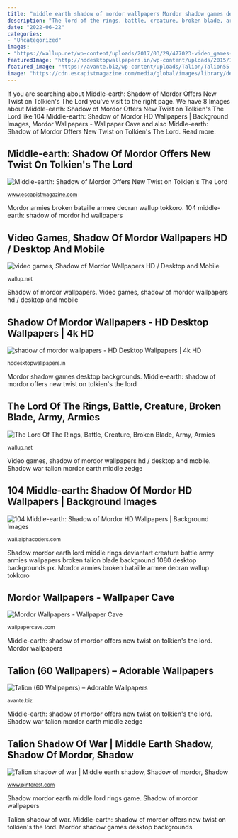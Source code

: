 ```yaml
---
title: "middle earth shadow of mordor wallpapers Mordor shadow games desktop backgrounds"
description: "The lord of the rings, battle, creature, broken blade, army, armies"
date: "2022-06-22"
categories:
- "Uncategorized"
images:
- "https://wallup.net/wp-content/uploads/2017/03/29/477023-video_games-Shadow_of_Mordor.jpg"
featuredImage: "http://hddesktopwallpapers.in/wp-content/uploads/2015/11/shadow-of-mordor-wallpapers.jpg"
featured_image: "https://avante.biz/wp-content/uploads/Talion/Talion55.jpg"
image: "https://cdn.escapistmagazine.com/media/global/images/library/deriv/773/773427.jpg"
---
```


If you are searching about Middle-earth: Shadow of Mordor Offers New Twist on Tolkien&#039;s The Lord you've visit to the right page. We have 8 Images about Middle-earth: Shadow of Mordor Offers New Twist on Tolkien&#039;s The Lord like 104 Middle-earth: Shadow of Mordor HD Wallpapers | Background Images, Mordor Wallpapers - Wallpaper Cave and also Middle-earth: Shadow of Mordor Offers New Twist on Tolkien&#039;s The Lord. Read more:

## Middle-earth: Shadow Of Mordor Offers New Twist On Tolkien&#039;s The Lord

![Middle-earth: Shadow of Mordor Offers New Twist on Tolkien&#039;s The Lord](https://cdn.escapistmagazine.com/media/global/images/library/deriv/773/773427.jpg "Shadow mordor earth lord middle rings deviantart creature battle army armies wallpapers broken talion blade background 1080 desktop backgrounds px")

<small>www.escapistmagazine.com</small>

Mordor armies broken bataille armee decran wallup tokkoro. 104 middle-earth: shadow of mordor hd wallpapers

## Video Games, Shadow Of Mordor Wallpapers HD / Desktop And Mobile

![video games, Shadow of Mordor Wallpapers HD / Desktop and Mobile](https://wallup.net/wp-content/uploads/2017/03/29/477023-video_games-Shadow_of_Mordor.jpg "Mordor wallpapers shadow earth middle cave")

<small>wallup.net</small>

Shadow of mordor wallpapers. Video games, shadow of mordor wallpapers hd / desktop and mobile

## Shadow Of Mordor Wallpapers - HD Desktop Wallpapers | 4k HD

![shadow of mordor wallpapers - HD Desktop Wallpapers | 4k HD](http://hddesktopwallpapers.in/wp-content/uploads/2015/11/shadow-of-mordor-wallpapers.jpg "104 middle-earth: shadow of mordor hd wallpapers")

<small>hddesktopwallpapers.in</small>

Mordor shadow games desktop backgrounds. Middle-earth: shadow of mordor offers new twist on tolkien&#039;s the lord

## The Lord Of The Rings, Battle, Creature, Broken Blade, Army, Armies

![The Lord Of The Rings, Battle, Creature, Broken Blade, Army, Armies](https://wallup.net/wp-content/uploads/2016/01/140186-The_Lord_of_the_Rings-battle-creature-Broken_blade-army-armies-Middle-earth__Shadow_of_Mordor-DeviantArt.jpg "Middle-earth: shadow of mordor offers new twist on tolkien&#039;s the lord")

<small>wallup.net</small>

Video games, shadow of mordor wallpapers hd / desktop and mobile. Shadow war talion mordor earth middle zedge

## 104 Middle-earth: Shadow Of Mordor HD Wallpapers | Background Images

![104 Middle-earth: Shadow of Mordor HD Wallpapers | Background Images](https://images.alphacoders.com/547/thumb-1920-547265.jpg "Shadow war talion mordor earth middle zedge")

<small>wall.alphacoders.com</small>

Shadow mordor earth lord middle rings deviantart creature battle army armies wallpapers broken talion blade background 1080 desktop backgrounds px. Mordor armies broken bataille armee decran wallup tokkoro

## Mordor Wallpapers - Wallpaper Cave

![Mordor Wallpapers - Wallpaper Cave](http://wallpapercave.com/wp/wp1858789.jpg "Shadow mordor earth middle lord rings game")

<small>wallpapercave.com</small>

Middle-earth: shadow of mordor offers new twist on tolkien&#039;s the lord. Mordor wallpapers

## Talion (60 Wallpapers) – Adorable Wallpapers

![Talion (60 Wallpapers) – Adorable Wallpapers](https://avante.biz/wp-content/uploads/Talion/Talion55.jpg "Shadow of mordor wallpapers")

<small>avante.biz</small>

Middle-earth: shadow of mordor offers new twist on tolkien&#039;s the lord. Shadow war talion mordor earth middle zedge

## Talion Shadow Of War | Middle Earth Shadow, Shadow Of Mordor, Shadow

![Talion shadow of war | Middle earth shadow, Shadow of mordor, Shadow](https://i.pinimg.com/736x/e9/fb/f3/e9fbf328087c3c2ae095c07ac79ec42f.jpg "Mordor shadow wallpapers 4k desktop")

<small>www.pinterest.com</small>

Shadow mordor earth middle lord rings game. Shadow of mordor wallpapers

Talion shadow of war. Middle-earth: shadow of mordor offers new twist on tolkien&#039;s the lord. Mordor shadow games desktop backgrounds
